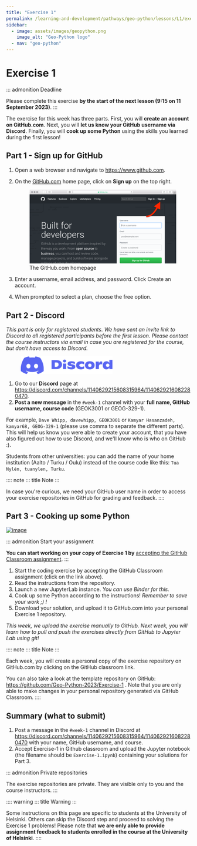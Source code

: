 ```yaml
---
title: "Exercise 1"
permalink: /learning-and-development/pathways/geo-python/lessons/L1/exercise-1/
sidebar:
  - image: assets/images/geopython.png
    image_alt: "Geo-Python logo"
  - nav: "geo-python"
---
```



# Exercise 1

::: admonition
Deadline

Please complete this exercise **by the start of the next lesson (9:15 on
11 September 2023)**.
:::

The exercise for this week has three parts. First, you will **create an
account on GitHub.com**. Next, you will **let us know your GitHub
username via Discord**. Finally, you will **cook up some Python** using
the skills you learned during the first lesson!

## Part 1 - Sign up for GitHub

1.  Open a web browser and navigate to <https://www.github.com>.

2.  On the [GitHub.com](https://www.github.com) home page, click on
    **Sign up** on the top right.

    <figure class="align-center">
    <img src="img/GitHub.png" width="600" alt="img/GitHub.png" />
    <figcaption>The GitHub.com homepage</figcaption>
    </figure>

3.  Enter a username, email address, and password. Click Create an
    account.

4.  When prompted to select a plan, choose the free option.

## Part 2 - Discord

*This part is only for registered students. We have sent an invite link
to Discord to all registered participants before the first lesson.*
*Please contact the course instructors via email in case you are
registered for the course, but don\'t have access to Discord.*

<figure class="dark-light">
<img src="img/Discord-logo.png" class="dark-light" width="250"
alt="img/Discord-logo.png" />
</figure>

1.  Go to our **Discord** page at
    <https://discord.com/channels/1140629215608315964/1140629216082280470>.
2.  **Post a new message** in the `#week-1` channel with your **full
    name, GitHub username, course code** (GEOK3001 or GEOG-329-1).

For example, `Dave Whipp, davewhipp, GEOK3001` or
`Kamyar Hasanzadeh, kamyar68, GEOG-329-1` (please use comma to separate
the different parts). This will help us know you were able to create
your account, that you have also figured out how to use Discord, and
we\'ll know who is who on GitHub :).

Students from other universities: you can add the name of your home
institution (Aalto / Turku / Oulu) instead of the course code like this:
`Tua Nylén, tuanylen, Turku`.

:::: note
::: title
Note
:::

In case you\'re curious, we need your GitHub user name in order to
access your exercise repositories in GitHub for grading and feedback.
::::

## Part 3 - Cooking up some Python

[![image](https://img.shields.io/badge/launch-binder-red.svg)](https://mybinder.org/v2/gh/Geo-Python-2023/Binder/main?urlpath=lab)

::: admonition
Start your assignment

**You can start working on your copy of Exercise 1 by** [accepting the
GitHub Classroom assignment](https://classroom.github.com/a/vwOAq8qb).
:::

1.  Start the coding exercise by accepting the GitHub Classroom
    assignment (click on the link above).
2.  Read the instructions from the repository.
3.  Launch a new JupyterLab instance. *You can use Binder for this.*
4.  Cook up some Python according to the instructions! *Remember to save
    your work ;) !*
5.  Download your solution, and upload it to GitHub.com into your
    personal Exercise 1 repository.

*This week, we upload the exercise manually to GitHub. Next week, you
will learn how to pull and push the exercises directly from GitHub to
Jupyter Lab using git!*

:::: note
::: title
Note
:::

Each week, you will create a personal copy of the exercise repository on
GitHub.com by clicking on the GitHub classroom link.

You can also take a look at the template repository on GitHub:
<https://github.com/Geo-Python-2023/Exercise-1> . Note that you are only
able to make changes in your personal repository generated via GitHub
Classroom.
::::

## Summary (what to submit)

1.  Post a message in the `#week-1` channel in Discord at
    <https://discord.com/channels/1140629215608315964/1140629216082280470>
    with your name, GitHub username, and course.
2.  Accept Exercise-1 in Github classroom and upload the Jupyter
    notebook (the filename should be `Exercise-1.ipynb`) containing your
    solutions for Part 3.

::: admonition
Private repositories

The exercise repositories are private. They are visible only to you and
the course instructors.
:::

:::: warning
::: title
Warning
:::

Some instructions on this page are specific to students at the
University of Helsinki. Others can skip the Discord step and proceed to
solving the Exercise 1 problems! Please note that **we are only able to
provide assignment feedback to students enrolled in the course at the
University of Helsinki**.
::::
